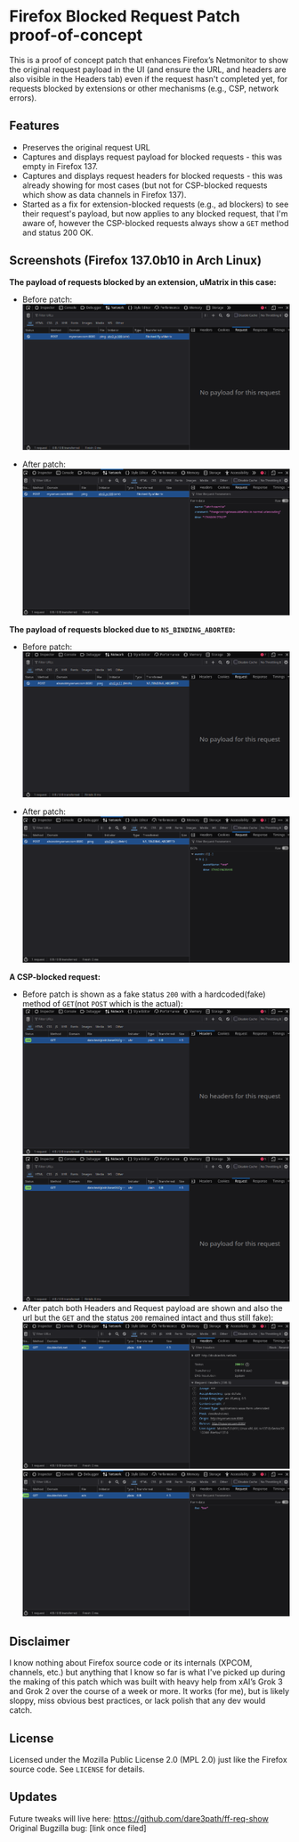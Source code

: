 # Firefox Blocked Request Patch proof-of-concept

This is a proof of concept patch that enhances Firefox’s Netmonitor to show the original request payload in the UI (and ensure the URL, and headers are also visible in the Headers tab) even if the request hasn't completed yet, for requests blocked by extensions or other mechanisms (e.g., CSP, network errors).

## Features
- Preserves the original request URL
- Captures and displays request payload for blocked requests - this was empty in Firefox 137.
- Captures and displays request headers for blocked requests - this was already showing for most cases (but not for CSP-blocked requests which show as data channels in Firefox 137).
- Started as a fix for extension-blocked requests (e.g., ad blockers) to see their request's payload, but now applies to any blocked request, that I'm aware of, however the CSP-blocked requests always show a `GET` method and status 200 OK.

## Screenshots (Firefox 137.0b10 in Arch Linux)
**The payload of requests blocked by an extension, uMatrix in this case:**  
- Before patch:  
![No payload for this request](screenshots/extension-blocked/beforepatch_request_uMatrix.png)

- After patch:  
![shows the actual request payload based on Content-type from Headers tab(not shown)](screenshots/extension-blocked/afterpatch_request_uMatrix.png)

**The payload of requests blocked due to `NS_BINDING_ABORTED`:**  
- Before patch:  
![No payload for this request](screenshots/NS_BINDING_ABORTED-blocked/beforepatch_request_NSBA.png)

- After patch:  
![shows the actual request payload based on Content-type from Headers tab(not shown)](screenshots/NS_BINDING_ABORTED-blocked/afterpatch_request_NSBA.png)

**A CSP-blocked request:**  
- Before patch is shown as a fake status `200` with a hardcoded(fake) method of `GET`(not `POST` which is the actual):  
![No headers for this request](screenshots/CSP-blocked/beforepatch_headers_CSP.png)
![No payload for this request](screenshots/CSP-blocked/beforepatch_request_CSP.png)
- After patch both Headers and Request payload are shown and also the url but the `GET` and the status `200` remained intact and thus still fake):  
![Headers and the url are good but method and status are still fake](screenshots/CSP-blocked/afterpatch_headers_CSP.png)
![Request payload is shown](screenshots/CSP-blocked/afterpatch_request_CSP.png)




## Disclaimer
I know nothing about Firefox source code or its internals (XPCOM, channels, etc.) but anything that I know so far is what I've picked up during the making of this patch which was built with heavy help from xAI’s Grok 3 and Grok 2 over the course of a week or more. It works (for me), but is likely sloppy, miss obvious best practices, or lack polish that any dev would catch.  

## License
Licensed under the Mozilla Public License 2.0 (MPL 2.0) just like the Firefox source code. See `LICENSE` for details.

## Updates
Future tweaks will live here: https://github.com/dare3path/ff-req-show
Original Bugzilla bug: [link once filed]
